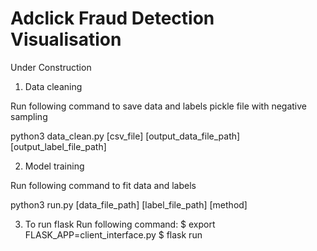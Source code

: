 # Adclick Fraud Detection Visualisation #

Under Construction

1. Data cleaning

Run following command to save data and labels pickle file with negative sampling

python3 data_clean.py [csv_file] [output_data_file_path] [output_label_file_path]

2. Model training

Run following command to fit data and labels

python3 run.py [data_file_path] [label_file_path] [method]

3. To run flask
Run following command:
$ export FLASK_APP=client_interface.py
$ flask run
